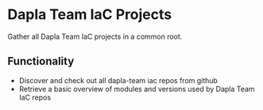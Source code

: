 # Dapla Team IaC Projects

Gather all Dapla Team IaC projects in a common root.


## Functionality

* Discover and check out all dapla-team iac repos from github
* Retrieve a basic overview of modules and versions used by Dapla Team IaC repos